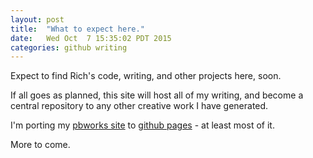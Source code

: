```yaml
---
layout: post
title:  "What to expect here."
date:   Wed Oct  7 15:35:02 PDT 2015
categories: github writing 
---
```

Expect to find Rich's code, writing, and other projects here, soon.

If all goes as planned, this site will host all of my writing, and become a central repository to any other creative work I have generated.
 
I'm porting my [pbworks site][pbworks-site] to [github pages][github-pages] - at least most of it.  

More to come. 

[pbworks-site]: http://richbodo.pbworks.com
[github-pages]:   https://pages.github.com
